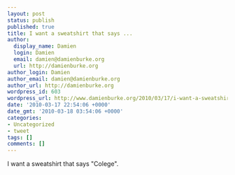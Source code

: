 ```yaml
---
layout: post
status: publish
published: true
title: I want a sweatshirt that says ...
author:
  display_name: Damien
  login: Damien
  email: damien@damienburke.org
  url: http://damienburke.org
author_login: Damien
author_email: damien@damienburke.org
author_url: http://damienburke.org
wordpress_id: 603
wordpress_url: http://www.damienburke.org/2010/03/17/i-want-a-sweatshirt-that-says/
date: '2010-03-17 22:54:06 +0000'
date_gmt: '2010-03-18 03:54:06 +0000'
categories:
- Uncategorized
- tweet
tags: []
comments: []
---
```

<p>I want a sweatshirt that says "Colege".</p>
